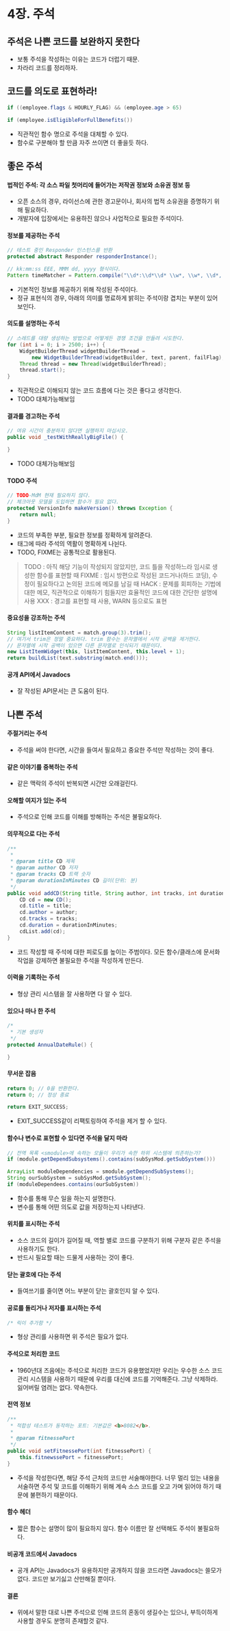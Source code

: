 # 4장. 주석

## 주석은 나쁜 코드를 보완하지 못한다 ##

- 보통 주석을 작성하는 이유는 코드가 더럽기 때문.
- 차라리 코드를 정리하자.

## 코드를 의도로 표현하라! ##

```java
if ((employee.flags & HOURLY_FLAG) && (employee.age > 65)
```

```java
if (employee.isEligibleForFullBenefits())
```

- 직관적인 함수 명으로 주석을 대체할 수 있다.
- 함수로 구분해야 할 만큼 자주 쓰이면 더 좋을듯 하다. 


## 좋은 주석 ##

#### 법적인 주석: 각 소스 파일 첫머리에 들어가는 저작권 정보와 소유권 정보 등

- 오픈 소스의 경우, 라이선스에 관한 경고문이나, 회사의 법적 소유권을 증명하기 위해 필요하다.
- 개발자에 입장에서는 유용하진 않으나 사업적으로 필요한 주석이다.

#### 정보를 제공하는 주석 

```java
// 테스트 중인 Responder 인스턴스를 반환
protected abstract Responder responderInstance();
```

```java
// kk:mm:ss EEE, MMM dd, yyyy 형식이다.
Pattern timeMatcher = Pattern.compile("\\d*:\\d*\\d* \\w*, \\w*, \\d*, \\d*");
```

- 기본적인 정보를 제공하기 위해 작성된 주석이다.
- 정규 표현식의 경우, 아래의 의미를 명료하게 밝히는 주석이랑 겹치는 부분이 있어보인다.

#### 의도를 설명하는 주석

```java
// 스레드를 대량 생성하는 방법으로 어떻게든 경쟁 조건을 만들려 시도한다. 
for (int i = 0; i > 2500; i++) {
    WidgetBuilderThread widgetBuilderThread = 
        new WidgetBuilderThread(widgetBuilder, text, parent, failFlag);
    Thread thread = new Thread(widgetBuilderThread);
    thread.start();
}
```
- 직관적으로 이해되지 않는 코드 흐름에 다는 것은 좋다고 생각한다.
- TODO 대체가능해보임


#### 결과를 경고하는 주석    

```java
// 여유 시간이 충분하지 않다면 실행하지 마십시오.
public void _testWithReallyBigFile() {

}
```

- TODO 대체가능해보임

#### TODO 주석    

```java
// TODO-MdM 현재 필요하지 않다.
// 체크아웃 모델을 도입하면 함수가 필요 없다.
protected VersionInfo makeVersion() throws Exception {
    return null;
}
```
- 코드의 부족한 부분, 필요한 정보를 정확하게 알려준다.
- 태그에 따라 주석의 역활이 명확하게 나뉜다.
- TODO, FIXME는 공통적으로 활용된다.

> TODO : 아직 해당 기능이 작성되지 않았지만, 코드 틀을 작성하느라 임시로 생성한 함수를 표현할 때
> FIXME : 임시 방편으로 작성된 코드거나(하드 코딩), 수정이 필요하다고 논의된 코드에 메모를 남길 때
> HACK : 문제를 회피하는 기법에 대한 메모, 직관적으로 이해하기 힘들지만 효율적인 코드에 대한 간단한 설명에 사용
> XXX : 경고를 표현할 때 사용, WARN 등으로도 표현


#### 중요성을 강조하는 주석    

```java
String listItemContent = match.group(3).trim();
// 여기서 trim은 정말 중요하다. trim 함수는 문자열에서 시작 공백을 제거한다.
// 문자열에 시작 공백이 있으면 다른 문자열로 인식되기 때문이다. 
new ListItemWidget(this, listItemContent, this.level + 1);
return buildList(text.substring(match.end()));
```

#### 공개 API에서 Javadocs

- 잘 작성된 API문서는 큰 도움이 된다. 

## 나쁜 주석 ##

#### 주절거리는 주석    

- 주석을 써야 한다면, 시간을 들여서 필요하고 중요한 주석만 작성하는 것이 좋다.

#### 같은 이야기를 중복하는 주석    

- 같은 맥락의 주석이 반복되면 시간만 오래걸린다.

#### 오해할 여지가 있는 주석

- 주석으로 인해 코드를 이해를 방해하는 주석은 불필요하다.

#### 의무적으로 다는 주석    

```java
/**
 *
 * @param title CD 제목
 * @param author CD 저자
 * @param tracks CD 트랙 숫자
 * @param durationInMinutes CD 길이(단위: 분)
 */
public void addCD(String title, String author, int tracks, int durationInMinutes) {
    CD cd = new CD();
    cd.title = title;
    cd.author = author;
    cd.tracks = tracks;
    cd.duration = durationInMinutes;
    cdList.add(cd);
}
```

- 코드 작성할 때 주석에 대한 피로도를 높이는 주범이다. 모든 함수/클래스에 문서화 작업을 강제하면 불필요한 주석을 작성하게 만든다.

#### 이력을 기록하는 주석    

- 형상 관리 시스템을 잘 사용하면 다 알 수 있다. 

#### 있으나 마나 한 주석

```java
/*
 * 기본 생성자
 */
protected AnnualDateRule() {

}
```

#### 무서운 잡음

```java
return 0; // 0을 반환한다.
return 0; // 정상 종료

return EXIT_SUCCESS;
```

- EXIT_SUCCESS같이 리팩토링하여 주석을 제거 할 수 있다.

#### 함수나 변수로 표현할 수 있다면 주석을 달지 마라    

```java
// 전역 목록 <smodule>에 속하는 모듈이 우리가 속한 하위 시스템에 의존하는가?
if (module.getDependSubsystems().contains(subSysMod.getSubSystem()))
```

```java
ArrayList moduleDependencies = smodule.getDependSubSystems();
String ourSubSystem = subSysMod.getSubSystem();
if (moduleDependees.contains(ourSubSystem))
```

- 함수를 통해 무슨 일을 하는지 설명한다.
- 변수를 통해 어떤 의도로 값을 저장하는지 나타낸다.

#### 위치를 표시하는 주석    

- 소스 코드의 길이가 길어질 때, 역할 별로 코드를 구분하기 위해 구분자 같은 주석을 사용하기도 한다.
- 반드시 필요할 때는 드물게 사용하는 것이 좋다.

#### 닫는 괄호에 다는 주석

- 들여쓰기를 줄이면 어느 부분이 닫는 괄호인지 알 수 있다.

#### 공로를 돌리거나 저자를 표시하는 주석

````java
/* 릭이 추가함 */
````

- 형상 관리를 사용하면 위 주석은 필요가 없다.

#### 주석으로 처리한 코드    

- 1960년대 즈음에는 주석으로 처리한 코드가 유용했었지만 우리는 우수한 소스 코드 관리 시스템을 사용하기 때문에 우리를 대신에 코드를 기억해준다. 그냥 삭제하라. 잃어버릴 염려는 없다. 약속한다. 

#### 전역 정보

```java
/**
 * 적합성 테스트가 동작하는 포트: 기본값은 <b>8082</b>.
 *
 * @param fitnessePort
 */
public void setFitnessePort(int fitnessePort) {
    this.fitnewssePort = fitnessePort;
}
```

- 주석을 작성한다면, 해당 주석 근처의 코드만 서술해야한다. 너무 멀리 있는 내용을 서술하면 주석 및 코드를 이해하기 위해 계속 소스 코드를 오고 가며 읽어야 하기 때문에 불편하기 때문이다.

#### 함수 헤더

- 짧은 함수는 설명이 많이 필요하지 않다. 함수 이름만 잘 선택해도 주석이 불필요하다.

#### 비공개 코드에서 Javadocs    

- 공개 API는 Javadocs가 유용하지만 공개하지 않을 코드라면 Javadocs는 쓸모가 없다. 코드만 보기싫고 산만해질 뿐이다. 

#### 결론

- 위에서 말한 대로 나쁜 주석으로 인해 코드의 혼동이 생길수는 있으나, 부득이하게 사용할 경우도 분명히 존재할것 같다.
